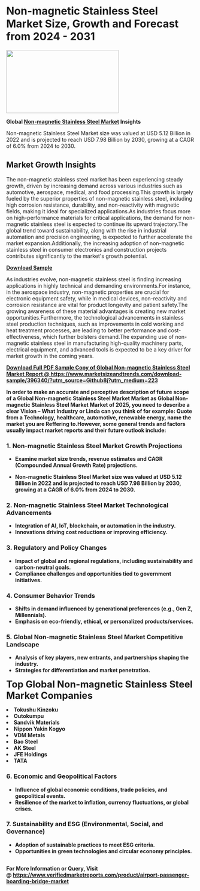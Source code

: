 <H1>Non-magnetic Stainless Steel Market Size, Growth and Forecast from 2024 - 2031</H1><img class="aligncenter size-medium wp-image-584254" src="https://thirdeyenews.in/wp-content/uploads/2024/09/Global-Market-Research-300x168.jpeg" alt="" width="300" height="168" /><p><strong>Global&nbsp;<a href="https://www.marketsizeandtrends.com/download-sample/396340/?utm_source=Github8j?utm_medium=223">Non-magnetic Stainless Steel Market</a> Insights</strong></p><p>Non-magnetic Stainless Steel Market size was valued at USD 5.12 Billion in 2022 and is projected to reach USD 7.98 Billion by 2030, growing at a CAGR of 6.0% from 2024 to 2030.</p><p><h2>Market Growth Insights</h2> <p>The non-magnetic stainless steel market has been experiencing steady growth, driven by increasing demand across various industries such as automotive, aerospace, medical, and food processing.This growth is largely fueled by the superior properties of non-magnetic stainless steel, including high corrosion resistance, durability, and non-reactivity with magnetic fields, making it ideal for specialized applications.As industries focus more on high-performance materials for critical applications, the demand for non-magnetic stainless steel is expected to continue its upward trajectory.The global trend toward sustainability, along with the rise in industrial automation and precision engineering, is expected to further accelerate the market expansion.Additionally, the increasing adoption of non-magnetic stainless steel in consumer electronics and construction projects contributes significantly to the market's growth potential.</p> <p><strong><a href="#">Download Sample</a></strong></p> <p>As industries evolve, non-magnetic stainless steel is finding increasing applications in highly technical and demanding environments.For instance, in the aerospace industry, non-magnetic properties are crucial for electronic equipment safety, while in medical devices, non-reactivity and corrosion resistance are vital for product longevity and patient safety.The growing awareness of these material advantages is creating new market opportunities.Furthermore, the technological advancements in stainless steel production techniques, such as improvements in cold working and heat treatment processes, are leading to better performance and cost-effectiveness, which further bolsters demand.The expanding use of non-magnetic stainless steel in manufacturing high-quality machinery parts, electrical equipment, and advanced tools is expected to be a key driver for market growth in the coming years.</p> <p><strong><a href="#"></p><p><span class=""><strong>Download Full PDF Sample Copy of Global Non-magnetic Stainless Steel Market Report</strong> @ <a href="https://www.marketsizeandtrends.com/download-sample/396340/?utm_source=Github8j?utm_medium=223" target="_blank">https://www.marketsizeandtrends.com/download-sample/396340/?utm_source=Github8j?utm_medium=223</a></span></p><p>In order to make an accurate and perceptive description of future scope of a Global&nbsp;Non-magnetic Stainless Steel Market Market as Global&nbsp;Non-magnetic Stainless Steel Market Market of 2025, you need to describe a clear Vision &ndash; What Industry or Linda can you think of for example: Quote from a Technology, healthcare, automotive, renewable energy, name the market you are Reffering to.However, some general trends and factors usually impact market reports and their future outlook include:</p><h3>1.&nbsp;<strong>Non-magnetic Stainless Steel Market Growth Projections</strong></h3><ul><li>Examine market size trends, revenue estimates and CAGR (Compounded Annual Growth Rate) projections.</li><li><p>Non-magnetic Stainless Steel Market size was valued at USD 5.12 Billion in 2022 and is projected to reach USD 7.98 Billion by 2030, growing at a CAGR of 6.0% from 2024 to 2030.</p></li></ul><h3>2.&nbsp;<strong>Non-magnetic Stainless Steel Market Technological Advancements</strong></h3><ul><li>Integration of AI, IoT, blockchain, or automation in the industry.</li><li>Innovations driving cost reductions or improving efficiency.</li></ul><h3>3.&nbsp;<strong>Regulatory and Policy Changes</strong></h3><ul><li>Impact of global and regional regulations, including sustainability and carbon-neutral goals.</li><li>Compliance challenges and opportunities tied to government initiatives.</li></ul><h3>4.&nbsp;<strong>Consumer Behavior Trends</strong></h3><ul><li>Shifts in demand influenced by generational preferences (e.g., Gen Z, Millennials).</li><li>Emphasis on eco-friendly, ethical, or personalized products/services.</li></ul><h3>5.&nbsp;<strong>Global Non-magnetic Stainless Steel Market Competitive Landscape</strong></h3><ul><li>Analysis of key players, new entrants, and partnerships shaping the industry.</li><li>Strategies for differentiation and market penetration.</li></ul><p data-pm-slice="1 1 []"><span style="color: inherit; font-family: inherit; font-size: 25px;">Top Global Non-magnetic Stainless Steel Market Companies</span></p><div class="" data-test-id=""><p><li>Tokushu Kinzoku</li><li> Outokumpu</li><li> Sandvik Materials</li><li> Nippon Yakin Kogyo</li><li> VDM Metals</li><li> Bao Steel</li><li> AK Steel</li><li> JFE Holdings</li><li> TATA</li></p></div><h3>6.&nbsp;<strong>Economic and Geopolitical Factors</strong></h3><ul><li>Influence of global economic conditions, trade policies, and geopolitical events.</li><li>Resilience of the market to inflation, currency fluctuations, or global crises.</li></ul><h3>7.&nbsp;<strong>Sustainability and ESG (Environmental, Social, and Governance)</strong></h3><ul><li>Adoption of sustainable practices to meet ESG criteria.</li><li>Opportunities in green technologies and circular economy principles.</li></ul><h2><strong style="font-size: 14px;">For More Information or Query, Visit @&nbsp;</strong><a style="background-color: #ffffff; font-size: 14px;" href="https://www.marketsizeandtrends.com/report/non-magnetic-stainless-steel-market/" target="_blank">https://www.verifiedmarketreports.com/product/airport-passenger-boarding-bridge-market</a></h2>